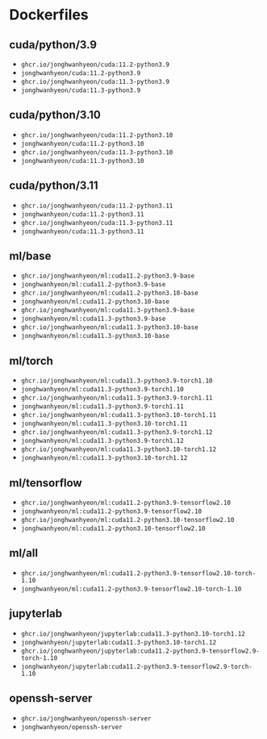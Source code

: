 # Dockerfiles
## cuda/python/3.9
- `ghcr.io/jonghwanhyeon/cuda:11.2-python3.9`
- `jonghwanhyeon/cuda:11.2-python3.9`
- `ghcr.io/jonghwanhyeon/cuda:11.3-python3.9`
- `jonghwanhyeon/cuda:11.3-python3.9`

## cuda/python/3.10
- `ghcr.io/jonghwanhyeon/cuda:11.2-python3.10`
- `jonghwanhyeon/cuda:11.2-python3.10`
- `ghcr.io/jonghwanhyeon/cuda:11.3-python3.10`
- `jonghwanhyeon/cuda:11.3-python3.10`

## cuda/python/3.11
- `ghcr.io/jonghwanhyeon/cuda:11.2-python3.11`
- `jonghwanhyeon/cuda:11.2-python3.11`
- `ghcr.io/jonghwanhyeon/cuda:11.3-python3.11`
- `jonghwanhyeon/cuda:11.3-python3.11`

## ml/base
- `ghcr.io/jonghwanhyeon/ml:cuda11.2-python3.9-base`
- `jonghwanhyeon/ml:cuda11.2-python3.9-base`
- `ghcr.io/jonghwanhyeon/ml:cuda11.2-python3.10-base`
- `jonghwanhyeon/ml:cuda11.2-python3.10-base`
- `ghcr.io/jonghwanhyeon/ml:cuda11.3-python3.9-base`
- `jonghwanhyeon/ml:cuda11.3-python3.9-base`
- `ghcr.io/jonghwanhyeon/ml:cuda11.3-python3.10-base`
- `jonghwanhyeon/ml:cuda11.3-python3.10-base`

## ml/torch
- `ghcr.io/jonghwanhyeon/ml:cuda11.3-python3.9-torch1.10`
- `jonghwanhyeon/ml:cuda11.3-python3.9-torch1.10`
- `ghcr.io/jonghwanhyeon/ml:cuda11.3-python3.9-torch1.11`
- `jonghwanhyeon/ml:cuda11.3-python3.9-torch1.11`
- `ghcr.io/jonghwanhyeon/ml:cuda11.3-python3.10-torch1.11`
- `jonghwanhyeon/ml:cuda11.3-python3.10-torch1.11`
- `ghcr.io/jonghwanhyeon/ml:cuda11.3-python3.9-torch1.12`
- `jonghwanhyeon/ml:cuda11.3-python3.9-torch1.12`
- `ghcr.io/jonghwanhyeon/ml:cuda11.3-python3.10-torch1.12`
- `jonghwanhyeon/ml:cuda11.3-python3.10-torch1.12`

## ml/tensorflow
- `ghcr.io/jonghwanhyeon/ml:cuda11.2-python3.9-tensorflow2.10`
- `jonghwanhyeon/ml:cuda11.2-python3.9-tensorflow2.10`
- `ghcr.io/jonghwanhyeon/ml:cuda11.2-python3.10-tensorflow2.10`
- `jonghwanhyeon/ml:cuda11.2-python3.10-tensorflow2.10`

## ml/all
- `ghcr.io/jonghwanhyeon/ml:cuda11.2-python3.9-tensorflow2.10-torch-1.10`
- `jonghwanhyeon/ml:cuda11.2-python3.9-tensorflow2.10-torch-1.10`

## jupyterlab
- `ghcr.io/jonghwanhyeon/jupyterlab:cuda11.3-python3.10-torch1.12`
- `jonghwanhyeon/jupyterlab:cuda11.3-python3.10-torch1.12`
- `ghcr.io/jonghwanhyeon/jupyterlab:cuda11.2-python3.9-tensorflow2.9-torch-1.10`
- `jonghwanhyeon/jupyterlab:cuda11.2-python3.9-tensorflow2.9-torch-1.10`

## openssh-server
- `ghcr.io/jonghwanhyeon/openssh-server`
- `jonghwanhyeon/openssh-server`

